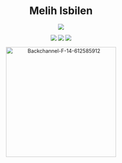 
<h1 align="center"><b >Melih Isbilen </b></h1>
<p align="center">
<img  src="https://camo.githubusercontent.com/abb97269de2982c379cbc128bba93ba724d8822bfbe082737772bd4feb59cb54/68747470733a2f2f63646e2e7261776769742e636f6d2f73696e647265736f726875732f617765736f6d652f643733303566333864323966656437386661383536353265336136336531353464643865383832392f6d656469612f62616467652e737667"><br>
</p>
<p align="center">
  <img src="https://img.shields.io/badge/-java-3f4441?style=plastic&logo=java" />
  <img src="https://img.shields.io/badge/-Python-8fcfd1?style=plastic&logo=Python" />
  <img src="https://img.shields.io/badge/-php-394989?style=plastic&logo=php" />

</p>

<p align="center">
    <img src="https://i.ibb.co/tsx0NkS/Backchannel-F-14-612585912.webp" alt="Backchannel-F-14-612585912"
        height="300">
</p>
 <meta name="description" content="Developing and hacking">
 <meta name="keywords" content="instagram , facebook , google , tesla , amazon , cnn , fox news , nfl games , nfl scores , nba">
 <meta name="author" content="Meelih isbilen">
